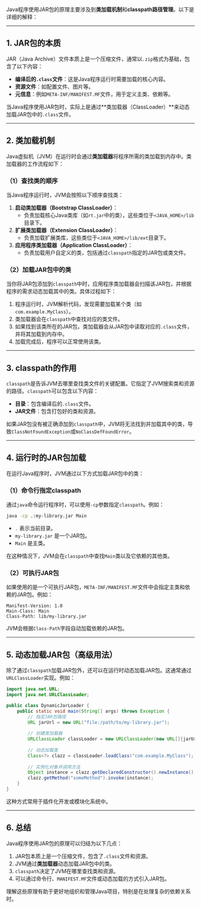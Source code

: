 Java程序使用JAR包的原理主要涉及到**类加载机制**和**classpath路径管理**。以下是详细的解释：

---

## 1. **JAR包的本质**
JAR（Java Archive）文件本质上是一个压缩文件，通常以`.zip`格式为基础，包含了以下内容：
- **编译后的`.class`文件**：这是Java程序运行时需要加载的核心内容。
- **资源文件**：如配置文件、图片等。
- **元信息**：例如`META-INF/MANIFEST.MF`文件，用于定义主类、依赖等。

当Java程序使用JAR包时，实际上是通过**类加载器（ClassLoader）**来动态加载JAR包中的`.class`文件。

---

## 2. **类加载机制**
Java虚拟机（JVM）在运行时会通过**类加载器**将程序所需的类加载到内存中。类加载器的工作流程如下：

### （1）**查找类的顺序**
当Java程序运行时，JVM会按照以下顺序查找类：
1. **启动类加载器（Bootstrap ClassLoader）**：
   - 负责加载核心Java类库（如`rt.jar`中的类），这些类位于`<JAVA_HOME>/lib`目录下。
2. **扩展类加载器（Extension ClassLoader）**：
   - 负责加载扩展类库，这些类位于`<JAVA_HOME>/lib/ext`目录下。
3. **应用程序类加载器（Application ClassLoader）**：
   - 负责加载用户自定义的类，包括通过`classpath`指定的JAR包或类文件。

### （2）**加载JAR包中的类**
当你将JAR包添加到`classpath`中时，应用程序类加载器会扫描该JAR包，并根据程序的需求动态加载其中的类。具体过程如下：
1. 程序运行时，JVM解析代码，发现需要加载某个类（如`com.example.MyClass`）。
2. 类加载器会在`classpath`中查找对应的类文件。
3. 如果找到该类所在的JAR包，类加载器会从JAR包中读取对应的`.class`文件，并将其加载到内存中。
4. 加载完成后，程序可以正常使用该类。

---

## 3. **classpath的作用**
`classpath`是告诉JVM去哪里查找类文件的关键配置。它指定了JVM搜索类和资源的路径。`classpath`可以包含以下内容：
- **目录**：包含编译后的`.class`文件。
- **JAR文件**：包含打包好的类和资源。

如果JAR包没有被正确添加到`classpath`中，JVM将无法找到并加载其中的类，导致`ClassNotFoundException`或`NoClassDefFoundError`。

---

## 4. **运行时的JAR包加载**
在运行Java程序时，JVM通过以下方式加载JAR包中的类：

### （1）**命令行指定classpath**
通过`java`命令运行程序时，可以使用`-cp`参数指定`classpath`。例如：
```bash
java -cp .:my-library.jar Main
```
- `.` 表示当前目录。
- `my-library.jar` 是一个JAR包。
- `Main` 是主类。

在这种情况下，JVM会在`classpath`中查找`Main`类以及它依赖的其他类。

### （2）**可执行JAR包**
如果使用的是一个可执行JAR包，`META-INF/MANIFEST.MF`文件中会指定主类和依赖的JAR包。例如：
```
Manifest-Version: 1.0
Main-Class: Main
Class-Path: lib/my-library.jar
```
JVM会根据`Class-Path`字段自动加载依赖的JAR包。

---

## 5. **动态加载JAR包（高级用法）**
除了通过`classpath`加载JAR包外，还可以在运行时动态加载JAR包。这通常通过`URLClassLoader`实现。例如：
```java
import java.net.URL;
import java.net.URLClassLoader;

public class DynamicJarLoader {
    public static void main(String[] args) throws Exception {
        // 指定JAR包路径
        URL jarUrl = new URL("file:/path/to/my-library.jar");
        
        // 创建类加载器
        URLClassLoader classLoader = new URLClassLoader(new URL[]{jarUrl});
        
        // 动态加载类
        Class<?> clazz = classLoader.loadClass("com.example.MyClass");
        
        // 实例化对象并调用方法
        Object instance = clazz.getDeclaredConstructor().newInstance();
        clazz.getMethod("someMethod").invoke(instance);
    }
}
```
这种方式常用于插件化开发或模块化系统中。

---

## 6. **总结**
Java程序使用JAR包的原理可以归结为以下几点：
1. JAR包本质上是一个压缩文件，包含了`.class`文件和资源。
2. JVM通过**类加载器**动态加载JAR包中的类。
3. `classpath`决定了JVM在哪里查找类和资源。
4. 可以通过命令行、`MANIFEST.MF`文件或动态加载的方式引入JAR包。

理解这些原理有助于更好地组织和管理Java项目，特别是在处理复杂的依赖关系时。